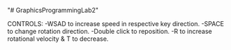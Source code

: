 "# GraphicsProgrammingLab2" 

CONTROLS:
-WSAD to increase speed in respective key direction.
-SPACE to change rotation direction.
-Double click to reposition.
-R to increase rotational velocity & T to decrease.